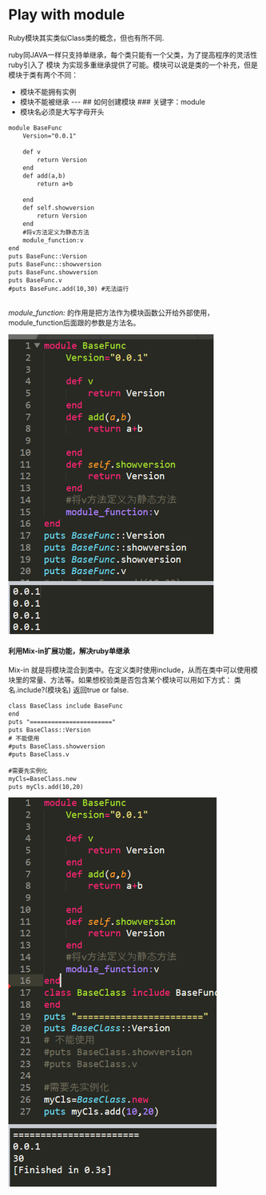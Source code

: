 # Play with module

Ruby模块其实类似Class类的概念，但也有所不同.

ruby同JAVA一样只支持单继承，每个类只能有一个父类，为了提高程序的灵活性ruby引入了 模块 为实现多重继承提供了可能。模块可以说是类的一个补充，但是模块于类有两个不同：

* 模块不能拥有实例
* 模块不能被继承 --- \#\# 如何创建模块 \#\#\# 关键字：module
* 模块名必须是大写字母开头

```text
module BaseFunc
	Version="0.0.1"

	def v
		return Version
	end
	def add(a,b)
		return a+b
		
	end
	def self.showversion
		return Version
	end
	#将v方法定义为静态方法
	module_function:v
end
puts BaseFunc::Version
puts BaseFunc::showversion
puts BaseFunc.showversion
puts BaseFunc.v
#puts BaseFunc.add(10,30) #无法运行


```

  _module\_function:_ 的作用是把方法作为模块函数公开给外部使用，module\_function后面跟的参数是方法名。

![](../.gitbook/assets/image%20%28101%29.png)

#### 利用Mix-in扩展功能，解决ruby单继承 <a id="&#x5229;&#x7528;Mix-in&#x6269;&#x5C55;&#x529F;&#x80FD;&#xFF08;&#x89E3;&#x51B3;ruby&#x5355;&#x7EE7;&#x627F;&#xFF09;"></a>

Mix-in 就是将模块混合到类中。在定义类时使用include，从而在类中可以使用模块里的常量、方法等。如果想校验类是否包含某个模块可以用如下方式： 类名.include?\(模块名\) 返回true or false.

```text
class BaseClass include BaseFunc
end
puts "======================="
puts BaseClass::Version
# 不能使用
#puts BaseClass.showversion
#puts BaseClass.v

#需要先实例化
myCls=BaseClass.new
puts myCls.add(10,20)
```

![](../.gitbook/assets/image%20%2872%29.png)


